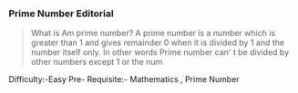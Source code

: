 ### Prime Number Editorial


>What is Am prime number?
A prime number is a number which is greater than 1 and gives remainder 0 when it is divided by 1 and the number itself only.
In other words Prime number can' t be divided by other numbers except 1 or the num 

Difficulty:-Easy
Pre- Requisite:- Mathematics , Prime Number